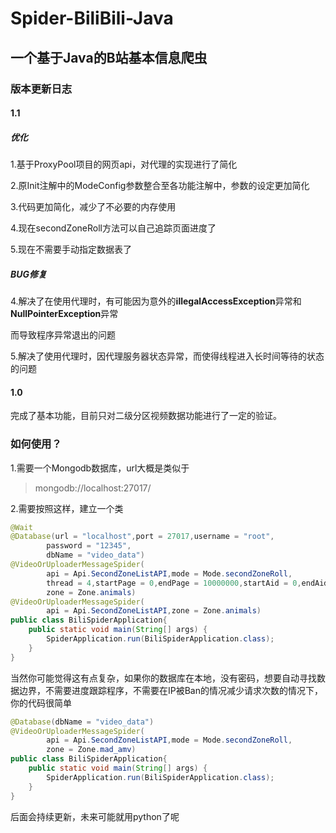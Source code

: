 



# Spider-BiliBili-Java

## 一个基于Java的B站基本信息爬虫

### 版本更新日志

#### 1.1 

##### 优化

1.基于ProxyPool项目的网页api，对代理的实现进行了简化

2.原Init注解中的ModeConfig参数整合至各功能注解中，参数的设定更加简化

3.代码更加简化，减少了不必要的内存使用

4.现在secondZoneRoll方法可以自己追踪页面进度了

5.现在不需要手动指定数据表了

##### BUG修复

4.解决了在使用代理时，有可能因为意外的**illegalAccessException**异常和**NullPointerException**异常

而导致程序异常退出的问题

5.解决了使用代理时，因代理服务器状态异常，而使得线程进入长时间等待的状态的问题

#### 1.0

完成了基本功能，目前只对二级分区视频数据功能进行了一定的验证。

### 如何使用？

1.需要一个Mongodb数据库，url大概是类似于

> mongodb://localhost:27017/

2.需要按照这样，建立一个类

```java
@Wait
@Database(url = "localhost",port = 27017,username = "root",
        password = "12345",
        dbName = "video_data")
@VideoOrUploaderMessageSpider(
        api = Api.SecondZoneListAPI,mode = Mode.secondZoneRoll,
        thread = 4,startPage = 0,endPage = 10000000,startAid = 0,endAid = 0,
        zone = Zone.animals)
@VideoOrUploaderMessageSpider(
        api = Api.SecondZoneListAPI,zone = Zone.animals)
public class BiliSpiderApplication{
    public static void main(String[] args) {
        SpiderApplication.run(BiliSpiderApplication.class);
    }
}
```

当然你可能觉得这有点复杂，如果你的数据库在本地，没有密码，想要自动寻找数据边界，不需要进度跟踪程序，不需要在IP被Ban的情况减少请求次数的情况下，你的代码很简单

```java
@Database(dbName = "video_data")
@VideoOrUploaderMessageSpider(
        api = Api.SecondZoneListAPI,mode = Mode.secondZoneRoll,
        zone = Zone.mad_amv)
public class BiliSpiderApplication{
    public static void main(String[] args) {
        SpiderApplication.run(BiliSpiderApplication.class);
    }
}
```

后面会持续更新，未来可能就用python了呢
